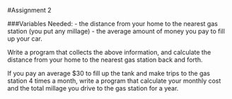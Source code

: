 #Assignment 2

###Variables Needed:
     - the distance from your home to the nearest gas station (you put any millage)
     - the average amount of money you pay to fill up your car.

Write a program that collects the above information, and calculate the distance from your home to the nearest gas station back and forth.

If you pay an average $30 to fill up the tank and make trips to the gas station 4 times a month, write a program that calculate your monthly cost and the total millage you drive to the gas station for a year.
